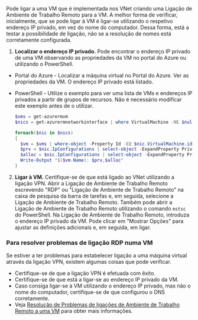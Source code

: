 Pode ligar a uma VM que é implementada nos VNet criando uma Ligação de Ambiente de Trabalho Remoto para a VM. A melhor forma de verificar, inicialmente, que se pode ligar à VM é ligar-se utilizando o respetivo endereço IP privado, em vez do nome do computador. Dessa forma, está a testar a possibilidade de ligação, não se a resolução de nomes está corretamente configurada.

1. **Localizar o endereço IP privado.** Pode encontrar o endereço IP privado de uma VM observando as propriedades da VM no portal do Azure ou utilizando o PowerShell.

  - Portal do Azure - Localizar a máquina virtual no Portal do Azure. Ver as propriedades da VM. O endereço IP privado está listado.

  - PowerShell - Utilize o exemplo para ver uma lista de VMs e endereços IP privados a partir de grupos de recursos. Não é necessário modificar este exemplo antes de o utilizar.

    ```powershell
    $vms = get-azurermvm
    $nics = get-azurermnetworkinterface | where VirtualMachine -NE $null

    foreach($nic in $nics)
    {
      $vm = $vms | where-object -Property Id -EQ $nic.VirtualMachine.id
      $prv = $nic.IpConfigurations | select-object -ExpandProperty PrivateIpAddress
      $alloc = $nic.IpConfigurations | select-object -ExpandProperty PrivateIpAllocationMethod
      Write-Output "$($vm.Name): $prv,$alloc"
    }
    ```

2. **Ligar à VM.** Certifique-se de que está ligado ao VNet utilizando a ligação VPN. Abrir a Ligação de Ambiente de Trabalho Remoto escrevendo "RDP" ou "Ligação de Ambiente de Trabalho Remoto" na caixa de pesquisa da barra de tarefas e, em seguida, selecione a Ligação de Ambiente de Trabalho Remoto. Também pode abrir a Ligação de Ambiente de Trabalho Remoto utilizando o comando `mstsc` do PowerShell. Na Ligação de Ambiente de Trabalho Remoto, introduza o endereço IP privado da VM. Pode clicar em "Mostrar Opções" para ajustar as definições adicionais e, em seguida, em ligar.

### <a name="to-troubleshoot-an-rdp-connection-to-a-vm"></a>Para resolver problemas de ligação RDP numa VM

Se estiver a ter problemas para estabelecer ligação a uma máquina virtual através da ligação VPN, existem algumas coisas que pode verificar.

- Certifique-se de que a ligação VPN é efetuada com êxito.
- Certifique-se de que está a ligar-se ao endereço IP privado da VM.
- Caso consiga ligar-se à VM utilizando o endereço IP privado, mas não o nome do computador, certifique-se de que configurou o DNS corretamente.
- Veja [Resolução de Problemas de ligações de Ambiente de Trabalho Remoto a uma VM](../articles/virtual-machines/windows/troubleshoot-rdp-connection.md) para obter mais informações.